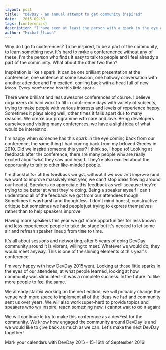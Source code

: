 ```yaml
---
layout: post
title: 	"DevDay - an annual attempt to get community inspired"
date: 	2015-09-30
tags: [conferences]
description: "I have seen at least one person with a spark in the eye after DevDay. I'm happy!"
author: "Michał Śliwoń"
---
```


Why do I go to conferences? To be inspired, to be a part of the community, to learn something new. It's hard to make a conferenence without any of these. I'm the person who finds it easy to talk to people and I feel already a part of the community. What about the other two then?

Inspiration is like a spark. It can be one brilliant presentation at the conference, one sentence at some session, one hallway conversation with another attendee and I'm excited, coming back with a head full of new ideas. Every conference has this little spark.

There were brilliant and less awesome conferences of course. I believe organizers do hard work to fill in conference days with variety of subjects, trying to make people with various interests and levels of experience happy. Sometimes it plays along well, other times it falls apart due to many reasons. We create our programme with care and love. Being developers ourselves and visiting many conferences, we have a slight idea of what would be interesting.

I'm happy when someone has this spark in the eye coming back from our conference, the same thing I had coming back from my beloved Øredev in 2010. Did we inspire someone this year? I think so, I hope so! Looking at feedback after the conference, there are many people who are really excited about what they saw and heard. They're also excited about the opportunity to talk to other like-minded people. 

I'm thankful for all the feedback we got, without it we couldn't improve (and we want to improve massively next year, we can't stop ideas flowing around our heads). Speakers do appreciate this feedback as well because they're trying to be better at what they're doing. Being a speaker myself I can't understand all of the feedback we got from our attendees though. Sometimes it was harsh and thoughtless. I don't mind honest, constructive critique but sometimes we had people just trying to express themselves rather than to help speakers improve.

Having more speakers this year we got more opportunities for less known and less experienced people to take the stage but it's needed to let some air and refresh speaker lineup from time to time.

It's all about sessions and networking, after 5 years of doing DevDay community around it is vibrant, willing to meet. Whatever we would do, they would meet anyway. This is one of the shining elements of this year's conference. 

I'm very happy with how DevDay 2015 went. Looking at those little sparks in the eyes of our attendees, at what people learned, looking at how community was stimulated - it was a complete success. In the future I'd like more people to feel the same.

We already started working on the next edition, we will probably change the venue with more space to implement all of the ideas we had and community sent us over years. We will also work super-hard to provide topics and speakers who will inspire, teach something new. I cannot wait to do it again!

We will continue to try to make this conference as a devFest for the community. We know how engaged the community around DevDay is and we would like to give back as much as we can. Let's make the next DevDay together!

Mark your calendars with DevDay 2016 - 15-16th of September 2016!
